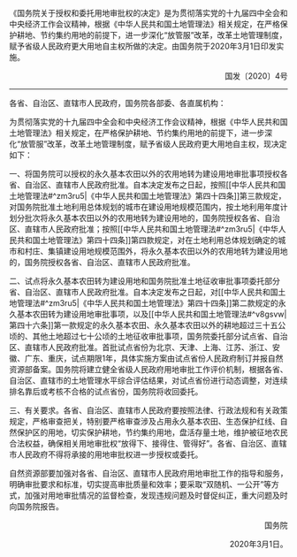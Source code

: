 《国务院关于授权和委托用地审批权的决定》是为贯彻落实党的十九届四中全会和中央经济工作会议精神，根据《中华人民共和国土地管理法》相关规定，在严格保护耕地、节约集约用地的前提下，进一步深化“放管服”改革，改革土地管理制度，赋予省级人民政府更大用地自主权所做的决定。由国务院于2020年3月1日印发实施。

<p align="right">国发〔2020〕4号</p>

___

各省、自治区、直辖市人民政府，国务院各部委、各直属机构：

为贯彻落实党的十九届四中全会和中央经济工作会议精神，根据《中华人民共和国土地管理法》相关规定，在严格保护耕地、节约集约用地的前提下，进一步深化“放管服”改革，改革土地管理制度，赋予省级人民政府更大用地自主权，现决定如下：

一、将国务院可以授权的永久基本农田以外的农用地转为建设用地审批事项授权各省、自治区、直辖市人民政府批准。自本决定发布之日起，按照[[中华人民共和国土地管理法#^zm3ru5|《中华人民共和国土地管理法》第四十四条]]第三款规定，对国务院批准土地利用总体规划的城市在建设用地规模范围内，按土地利用年度计划分批次将永久基本农田以外的农用地转为建设用地的，国务院授权各省、自治区、直辖市人民政府批准；按照[[中华人民共和国土地管理法#^zm3ru5|《中华人民共和国土地管理法》第四十四条]]第四款规定，对在土地利用总体规划确定的城市和村庄、集镇建设用地规模范围外，将永久基本农田以外的农用地转为建设用地的，国务院授权各省、自治区、直辖市人民政府批准。

二、试点将永久基本农田转为建设用地和国务院批准土地征收审批事项委托部分省、自治区、直辖市人民政府批准。自本决定发布之日起，对[[中华人民共和国土地管理法#^zm3ru5|《中华人民共和国土地管理法》第四十四条]]第二款规定的永久基本农田转为建设用地审批事项，以及[[中华人民共和国土地管理法#^v8gsvw|第四十六条]]第一款规定的永久基本农田、永久基本农田以外的耕地超过三十五公顷的、其他土地超过七十公顷的土地征收审批事项，国务院委托部分试点省、自治区、直辖市人民政府批准。首批试点省份为北京、天津、上海、江苏、浙江、安徽、广东、重庆，试点期限1年，具体实施方案由试点省份人民政府制订并报自然资源部备案。国务院将建立健全省级人民政府用地审批工作评价机制，根据各省、自治区、直辖市的土地管理水平综合评估结果，对试点省份进行动态调整，对连续排名靠后或考核不合格的试点省份，国务院将收回委托。

三、有关要求。各省、自治区、直辖市人民政府要按照法律、行政法规和有关政策规定，严格审查把关，特别要严格审查涉及占用永久基本农田、生态保护红线、自然保护区的用地，切实保护耕地，节约集约用地，盘活存量土地，维护被征地农民合法权益，确保相关用地审批权“放得下、接得住、管得好”。各省、自治区、直辖市人民政府不得将承接的用地审批权进一步授权或委托。

自然资源部要加强对各省、自治区、直辖市人民政府用地审批工作的指导和服务，明确审批要求和标准，切实提高审批质量和效率；要采取“双随机、一公开”等方式，加强对用地审批情况的监督检查，发现违规问题及时督促纠正，重大问题及时向国务院报告。

<p align="right">国务院</p>
<p align="right">2020年3月1日。</p>